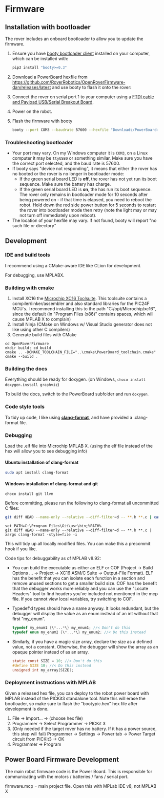 Firmware
========

## Installation with bootloader

The rover includes an onboard bootloader to allow you to update the firmware.

1. Ensure you have  [booty bootloader client](https://pypi.org/project/booty/) installed on your computer, which can be installed with:

   ```bash
   pip3 install "booty>=0.3"
   ```

2. Download a PowerBoard hexfile from https://github.com/RoverRobotics/OpenRoverFirmware-dan/releases/latest and use booty to flash it onto the rover:

3. Connect the rover on serial port 1 to your computer using a [FTDI cable and Payload USB/Serial Breakout Board](https://roverrobotics.com/products/payload-usb-serial-breakout-board/).

4. Power on the robot.

5. Flash the firmware with booty

   ```bash
   booty --port COM3 --baudrate 57600 --hexfile "Downloads/PowerBoard-1.7.4.hex" --erase --load --verify
   ```

### Troubleshooting bootloader

 * Your port may vary. On my Windows computer it is `COM3`, on a Linux computer it may be `ttyUSB0` or something similar. Make sure you have the correct port selected, and the baud rate is 57600.
 * If booty says "device not responding", it means that either the rover has no booted or the rover is no longer in bootloader mode:
   * If the green serial board LED is **off**, the rover has not yet run its boot sequence. Make sure the battery has charge.
   * If the green serial board LED is **on**, the has run its boot sequence. The rover only remains in bootloader mode for 10 seconds after being powered on - if that time is elapsed, you need to reboot the robot. Hold down the red side power button for 5 seconds to restart the rover into bootloader mode then retry (note the light may or may not turn off immediately upon reboot).
 * The location of your hexfile may vary. If not found, booty will report "no such file or directory"

## Development

### IDE and build tools

I recommend using a CMake-aware IDE like CLion for development.

For debugging, use MPLABX.

### Building with cmake

1. Install XC16 the [Microchip XC16 Toolsuite](https://www.microchip.com/mplab/compilers). This toolsuite contains a compiler/linker/assembler and also standard libraries for the PIC24F MCU's. I recommend installing this to the path "C:/opt/Microchip/xc16", since the default (in "Program Files (x86)" contains spaces, which will cause MPLAB X to complain)
2. Install Ninja (CMake on Windows w/ Visual Studio generator does not like using other C compilers)
3. Generate build files with CMake

```
cd OpenRoverFirmware
mkdir build; cd build
cmake .. -DCMAKE_TOOLCHAIN_FILE="..\cmake\PowerBoard_toolchain.cmake"
cmake --build .
```

### Building the docs

Everything should be ready for doxygen. (on Windows, `choco install doxygen.install graphviz`)

To build the docs, switch to the PowerBoard subfolder and run `doxygen`.

### Code style tools

To tidy up code, I like using **[clang-format](https://clang.llvm.org/docs/ClangFormat.html)**, and have provided a .clang-format file.

### Debugging

Load the .elf file into Microchip MPLAB X. (using the elf file instead of the hex will allow you to see debugging info)

#### Ubuntu installation of clang-format

```bash
sudo apt install clang-format
```
#### Windows installation of clang-format and git

```batch
choco install git llvm
```

Before committing, please run the following to clang-format all uncommitted C files:

```bash
git diff HEAD --name-only --relative --diff-filter=d -- **.h **.c | xargs clang-format -style=file -i
```
```batch
set PATH=C:\Program Files\Git\usr\bin;%PATH%
git diff HEAD --name-only --relative --diff-filter=d -- **.h **.c | xargs clang-format -style=file -i
```

This will tidy up all locally modified files. You can make this a precommit hook if you like.

Code tips for debuggability as of MPLAB v8.92:

* You can build the executable as either an ELF or COF (Project -> Build Options ... -> Project -> XC16 ASM/C Suite -> Output-File Format). ELF has the benefit that you can isolate each function in a section and remove unused sections to get a smaller build size. COF has the benefit that the debugger works more reliably and you can use the "Locate Headers" tool to find headers you've included not mentioned in the mcp file. If you cannot view local variables, try switching to COF.

* Typedef'd types should have a name anyway. It looks redundant, but the debugger will display the value as an enum instead of an int without that first "my_enum".

  ```C
  typedef my_enum1 {\*...*\} my_enum1; //< Don't do this
  typedef enum my_enum2 {\*...*\} my_enum2; //< Do this instead
  ```

* Similarly, if you have a magic size array, declare the size as a defined value, not a constant. Otherwise, the debugger will show the array as an opaque pointer instead of as an array.

  ```c
  static const SIZE = 10; //< Don't do this
  #define SIZE 10; //< Do this instead
  unsigned int my_array[SIZE];
  ```

### Deployment instructions with MPLAB

Given a released hex file, you can deploy to the robot power board with MPLAB instead of the PICKit3 standalone tool. Note this will erase the bootloader, so make sure to flash the "bootypic.hex" hex file after development is done.

1. File -> Import... -> (choose hex file)
2. Programmer -> Select Programmer -> PICKit 3
3. (Only needed if the target rover has no battery. If it has a power source, this step will fail) Programmer -> Settings -> Power tab -> Power Target circuit from PICKit3 -> OK
4. Programmer -> Program

## Power Board Firmware Development

The main robot firmware code is the Power Board. This is responsible for communicating with the motors / batteries / fans / serial port.

firmware.mcp = main project file. Open this with MPLab IDE v8, not MPLAB X
